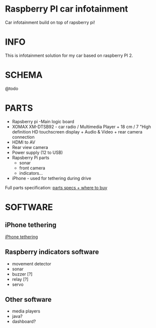 # Raspberry PI car infotainment

Car infotainment build on top of rapsberry pi!


# INFO

This is infotainment solution for my car based on raspberry PI 2.

# SCHEMA
@todo

# PARTS
* Rapsberry pi -Main logic board
* XOMAX XM-DTSB92 - car radio / Multimedia Player + 18 cm / 7 "High definition HD touchscreen display + Audio & Video + rear camera connection
* HDMI to AV
* Rear view camera
* Power supply (12  to USB)
* Rapsberry Pi parts
  + sonar
  + front camera
  + indicators...
* iPhone - used for tethering during drive

Full parts specification: [parts specs + where to buy](https://github.com/yarenty/raspberry_car_infotainment/wiki/Parts-(with-specification))

# SOFTWARE
## iPhone tethering
[iPhone tethering](https://github.com/yarenty/raspberry_car_infotainment/wiki/iPhone-tethering-Raspberry-PI)

## Raspberry indicators software
* movement detector
* sonar
* buzzer [?]
* relay [?]
* servo

## Other software
* media players
* java?
* dashboard?

